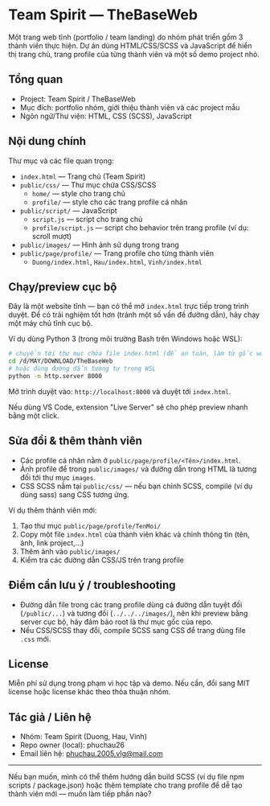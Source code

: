 # Team Spirit — TheBaseWeb

Một trang web tĩnh (portfolio / team landing) do nhóm phát triển gồm 3 thành viên thực hiện. Dự án dùng HTML/CSS/SCSS và JavaScript để hiển thị trang chủ, trang profile của từng thành viên và một số demo project nhỏ.

## Tổng quan

- Project: Team Spirit / TheBaseWeb
- Mục đích: portfolio nhóm, giới thiệu thành viên và các project mẫu
- Ngôn ngữ/Thư viện: HTML, CSS (SCSS), JavaScript

## Nội dung chính

Thư mục và các file quan trọng:

- `index.html` — Trang chủ (Team Spirit)
- `public/css/` — Thư mục chứa CSS/SCSS
  - `home/` — style cho trang chủ
  - `profile/` — style cho các trang profile cá nhân
- `public/script/` — JavaScript
  - `script.js` — script cho trang chủ
  - `profile/script.js` — script cho behavior trên trang profile (ví dụ: scroll mượt)
- `public/images/` — Hình ảnh sử dụng trong trang
- `public/page/profile/` — Trang profile cho từng thành viên
  - `Duong/index.html`, `Hau/index.html`, `Vinh/index.html`

## Chạy/preview cục bộ

Đây là một website tĩnh — bạn có thể mở `index.html` trực tiếp trong trình duyệt. Để có trải nghiệm tốt hơn (tránh một số vấn đề đường dẫn), hãy chạy một máy chủ tĩnh cục bộ.

Ví dụ dùng Python 3 (trong môi trường Bash trên Windows hoặc WSL):

```bash
# chuyển tới thư mục chứa file index.html (để an toàn, làm từ gốc workspace)
cd /d/MAY/DOWNLOAD/TheBaseWeb
# hoặc dùng đường dẫn tương tự trong WSL
python -m http.server 8000
```

Mở trình duyệt vào: `http://localhost:8000` và duyệt tới `index.html`.

Nếu dùng VS Code, extension "Live Server" sẽ cho phép preview nhanh bằng một click.

## Sửa đổi & thêm thành viên

- Các profile cá nhân nằm ở `public/page/profile/<Tên>/index.html`.
- Ảnh profile để trong `public/images/` và đường dẫn trong HTML là tương đối tới thư mục `images`.
- CSS SCSS nằm tại `public/css/` — nếu bạn chỉnh SCSS, compile (ví dụ dùng sass) sang CSS tương ứng.

Ví dụ thêm thành viên mới:

1. Tạo thư mục `public/page/profile/TenMoi/`
2. Copy một file `index.html` của thành viên khác và chỉnh thông tin (tên, ảnh, link project,...)
3. Thêm ảnh vào `public/images/`
4. Kiểm tra các đường dẫn CSS/JS trên trang profile

## Điểm cần lưu ý / troubleshooting

- Đường dẫn file trong các trang profile dùng cả đường dẫn tuyệt đối (`/public/...`) và tương đối (`../../../images/`), nên khi preview bằng server cục bộ, hãy đảm bảo root là thư mục gốc của repo.
- Nếu CSS/SCSS thay đổi, compile SCSS sang CSS để trang dùng file `.css` mới.

## License

Miễn phí sử dụng trong phạm vi học tập và demo. Nếu cần, đổi sang MIT license hoặc license khác theo thỏa thuận nhóm.

## Tác giả / Liên hệ

- Nhóm: Team Spirit (Duong, Hau, Vinh)
- Repo owner (local): phuchau26
- Email liên hệ: phuchau.2005.vlg@mail.com

---

Nếu bạn muốn, mình có thể thêm hướng dẫn build SCSS (ví dụ file npm scripts / package.json) hoặc thêm template cho trang profile để dễ tạo thành viên mới — muốn làm tiếp phần nào?
